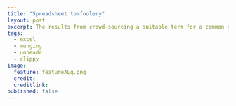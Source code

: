 ```yaml
---
title: "Spreadsheet tomfoolery"
layout: post
excerpt: The results from crowd-sourcing a suitable term for a common spreadsheet practice.
tags:
  - excel
  - munging
  - unheadr
  - clippy
image: 
  feature: featureALg.png
  credit: 
  creditlink: 
published: false
---
```


